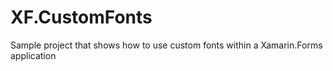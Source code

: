 # XF.CustomFonts
Sample project that shows how to use custom fonts within a Xamarin.Forms application
